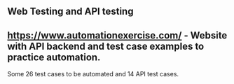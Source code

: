 




## Web Testing and API testing

## https://www.automationexercise.com/ - Website with API backend and test case examples to practice automation.
Some 26 test cases to be automated and 14 API test cases.
